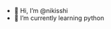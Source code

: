- 👋 Hi, I’m @nikisshi
- 🌱 I’m currently learning python

<!---
nikisshi/nikisshi is a ✨ special ✨ repository because its `README.md` (this file) appears on your GitHub profile.
You can click the Preview link to take a look at your changes.
--->
